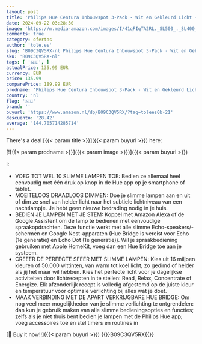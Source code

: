 ```yaml
---
layout: post
title: 'Philips Hue Centura Inbouwspot 3-Pack - Wit en Gekleurd Licht - Duurzame LED Verlichting - Dimbaar - Verbind met Hue Bluetooth of Bridge - Werkt met Alexa en Google Home - Rond - 220-240V - Zwart'
date: 2024-09-22 03:28:30
image: 'https://m.media-amazon.com/images/I/41qFIqTA2RL._SL500_._SL400_.jpg'
comments: true
category: ofertas
author: 'tole.es'
slug: 'B09C3QV5RX-nl Philips Hue Centura Inbouwspot 3-Pack - Wit en Gekleurd...'
sku: 'B09C3QV5RX-nl'
tags: [ '🇳🇱', ]
actualPrice: 135.99 EUR
currency: EUR
price: 135.99
comparePrice: 189.99 EUR
prodname: 'Philips Hue Centura Inbouwspot 3-Pack - Wit en Gekleurd Licht - Duurzame LED Verlichting - Dimbaar - Verbind met Hue Bluetooth of Bridge - Werkt met Alexa en Google Home - Rond - 220-240V - Zwart'
country: 'nl'
flag: '🇳🇱'
brand: ''
buyurl: 'https://www.amazon.nl/dp/B09C3QV5RX/?tag=tolees0b-21'
descuento: '28.42'
average: '144.705714285714'
---
```


There's a deal [{{< param title >}}]({{< param buyurl >}})  here:

[![{{< param prodname >}}]({{< param image >}})]({{< param buyurl >}})

ℹ️:

- VOEG TOT WEL 10 SLIMME LAMPEN TOE: Bedien ze allemaal heel eenvoudig met één druk op knop in de Hue app op je smartphone of tablet.
- MOEITELOOS DRAADLOOS DIMMEN: Doe je slimme lampen aan en uit of dim ze snel van helder licht naar het subtiele lichtniveau van een nachtlampje. Je hebt geen nieuwe bedrading nodig in je huis.
- BEDIEN JE LAMPEN MET JE STEM: Koppel met Amazon Alexa of de Google Assistent om de lamp te bedienen met eenvoudige spraakopdrachten. Deze functie werkt met alle slimme Echo-speakers/-schermen en Google Nest-apparaten (Hue Bridge is vereist voor Echo (1e generatie) en Echo Dot (1e generatie)). Wil je spraakbediening gebruiken met Apple HomeKit, voeg dan een Hue Bridge toe aan je systeem.
- CREËER DE PERFECTE SFEER MET SLIMME LAMPEN: Kies uit 16 miljoen kleuren of 50.000 wittinten, van warm tot koel licht, zo gedimd of helder als jij het maar wil hebben. Kies het perfecte licht voor je dagelijkse activiteiten door lichtrecepten in te stellen: Read, Relax, Concentrate of Energize. Elk afzonderlijk recept is volledig afgestemd op de juiste kleur en temperatuur voor optimale verlichting bij alles wat je doet​.​
- MAAK VERBINDING MET DE APART VERKRIJGBARE HUE BRIDGE: Om nog veel meer mogelijkheden van je slimme verlichting te ontgrendelen: dan kun je gebruik maken van alle slimme bedieningsopties en functies; zelfs als je niet thuis bent bedien je lampen met de Philips Hue app; voeg accessoires toe en stel timers en routines in

[🛒 Buy it now!!]({{< param buyurl >}})
{{<world>}}B09C3QV5RX{{</world>}}
